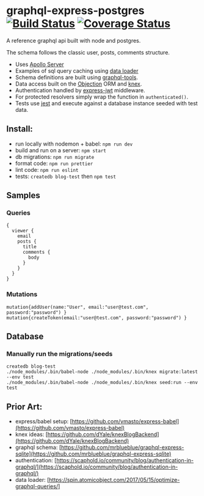 # graphql-express-postgres [![Build Status](https://travis-ci.org/matt-sm/graphql-express-postgres.svg?branch=master)](https://travis-ci.org/matt-sm/graphql-express-postgres) [![Coverage Status](https://coveralls.io/repos/github/matt-sm/graphql-express-postgres/badge.svg?branch=master)](https://coveralls.io/github/matt-sm/graphql-express-postgres?branch=master)
A reference graphql api built with node and postgres.

The schema follows the classic user, posts, comments structure.  

- Uses [Apollo Server](https://github.com/apollographql/apollo-server/tree/master/packages/apollo-server-express)
- Examples of sql query caching using [data loader](https://github.com/facebook/dataloader)
- Schema definitions are built using [graphql-tools](https://github.com/apollographql/graphql-tools). 
- Data access built on the [Objection](https://github.com/Vincit/objection.js/) ORM and [knex](https://github.com/tgriesser/knex).
- Authentication handled by [express-jwt](https://github.com/auth0/express-jwt) middleware.  
- For protected resolvers simply wrap the function in `authenticated()`. 
- Tests use [jest](https://github.com/facebook/jest) and execute against a database instance seeded with test data.
## Install:
- run locally with nodemon + babel: `npm run dev`
- build and run on a server: `npm start`
- db migrations: `npm run migrate`
- format code: `npm run prettier`
- lint code: `npm run eslint`
- tests: `createdb blog-test` then `npm test`

## Samples
### Queries
```
{
  viewer {
    email
    posts {
      title
      comments {
        body
      }
    }   
  }
}
```
### Mutations
```
mutation{addUser(name:"User", email:"user@test.com", password:"password") }
mutation{createToken(email:"user@test.com", password:"password") }
```
## Database
### Manually run the migrations/seeds
```
createdb blog-test
./node_modules/.bin/babel-node ./node_modules/.bin/knex migrate:latest --env test
./node_modules/.bin/babel-node ./node_modules/.bin/knex seed:run --env test
```
## Prior Art:
- express/babel setup: [https://github.com/vmasto/express-babel](https://github.com/vmasto/express-babel)
- knex ideas: [https://github.com/dYale/knexBlogBackend](https://github.com/dYale/knexBlogBackend)
- graphql schema: [https://github.com/mrblueblue/graphql-express-sqlite](https://github.com/mrblueblue/graphql-express-sqlite)
- authentication: [https://scaphold.io/community/blog/authentication-in-graphql/](https://scaphold.io/community/blog/authentication-in-graphql/)
- data loader: [https://spin.atomicobject.com/2017/05/15/optimize-graphql-queries/]
